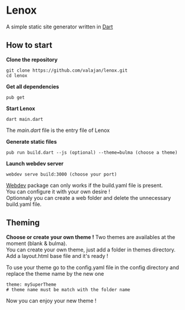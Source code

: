 # Lenox
A simple static site generator written in [Dart](https://dart.dev/)

## How to start

**Clone the repository**
```
git clone https://github.com/valajan/lenox.git
cd lenox
```

**Get all dependencies**
```
pub get
```

**Start Lenox**
```
dart main.dart
```
The *main.dart* file is the entry file of Lenox  

**Generate static files**
```
pub run build.dart --js (optional) --theme=bulma (choose a theme)
```

**Launch webdev server**

```
webdev serve build:3000 (choose your port)
```
[Webdev](https://pub.dev/packages/webdev) package can only works if the build.yaml file is present.  
You can configure it with your own desire !  
Optionnaly you can create a web folder and delete the unnecessary build.yaml file.  

## Theming

**Choose or create your own theme !**
Two themes are availables at the moment (blank & bulma).  
You can create your own theme, just add a folder in themes directory.  
Add a layout.html base file and it's ready !  

To use your theme go to the config.yaml file in the config directory and replace the theme name by the new one
```
theme: mySuperTheme
# theme name must be match with the folder name
```
Now you can enjoy your new theme !
